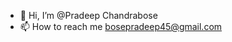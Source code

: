 - 👋 Hi, I’m @Pradeep Chandrabose
- 📫 How to reach me bosepradeep45@gmail.com

<!---
PradeepChandrabose/PradeepChandrabose is a ✨ special ✨ repository because its `README.md` (this file) appears on your GitHub profile.
You can click the Preview link to take a look at your changes.
--->
